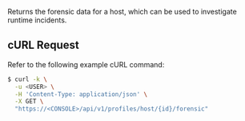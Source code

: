 Returns the forensic data for a host, which can be used to investigate runtime incidents.


## cURL Request

Refer to the following example cURL command:

```bash
$ curl -k \
  -u <USER> \
  -H 'Content-Type: application/json' \
  -X GET \
  "https://<CONSOLE>/api/v1/profiles/host/{id}/forensic"
```
